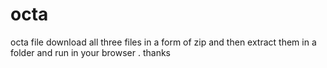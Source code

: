 # octa
octa file
download all three files in a form of zip and then extract them in a folder and run in your browser .
thanks
